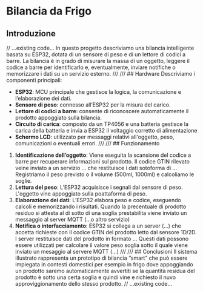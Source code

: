 # Bilancia da Frigo

## Introduzione
// ...existing code...
In questo progetto descriviamo una bilancia intelligente basata su ESP32, dotata di un sensore di peso e di un lettore di codici a barre. La bilancia è in grado di misurare la massa di un oggetto, leggere il codice a barre per identificarlo e, eventualmente, inviare notifiche o memorizzare i dati su un servizio esterno.
///
/// ## Hardware
Descriviamo i componenti principali:
- **ESP32**: MCU principale che gestisce la logica, la comunicazione e l’elaborazione dei dati.
- **Sensore di peso**: connesso all’ESP32 per la misura del carico.
- **Lettore di codici a barre**: consente di riconoscere automaticamente il prodotto appoggiato sulla bilancia.
- **Circuito di carica**: composto da un TP4056 e una batteria gestisce la carica della batteria e invia a ESP32 il voltaggio corretto di alimentazione
- **Schermo LCD**: utilizzato per messaggi relativi all'oggetto, peso, comunicazioni o eventuali errori.
///
/// ## Funzionamento
1. **Identificazione dell’oggetto**: Viene eseguita la scansione del codice a barre per recuperare informazioni sul prodotto. Il codice GTIN rilevato veine inviato a un servizio ... che restituisce i dati sotoforma di ... Registriamo il peso previsto o il volume (500ml, 1000ml) e calcoliamo le soglie. 
2. **Lettura del peso**: L’ESP32 acquisisce i segnali dal sensore di peso. L'oggetto vine appoggiato sulla poattaforma di peso.
3. **Elaborazione dei dati**: L’ESP32 elabora peso e codice, eseguendo calcoli e memorizzando i risultati. Quando la precentuale di prodotto residuo si attesta al di sotto di una soglia prestabilita viene inviato un messaggio al server MQTT (...o altro servizio)
4. **Notifica o interfacciamento**: ESP32 si collega a un server (...) che accetta richieste con il codice GTIN del prodotto letto dal sensore 1D/2D. l server restituisce dati del prodotto in formato ...
Questi dati possono essere utilizzati per calcolare il valore peso soglia sotto il quale viene inviato un mesaggio al servere MQTT (...)
///
/// ## Conclusioni
Il sistema illustrato rappresenta un prototipo di bilancia “smart” che può essere impiegata in contesti domestici per esempio in frigo dove appoggiando un prodotto saremo automaticamente avvertiti se la quantità residua del prodotto è sotto una certa soglia e quindi vine e richiesto il nuvo approviggionamento dello stesso prodotto.
// ...existing code...
